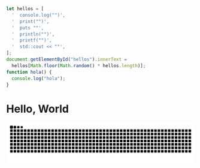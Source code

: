 <script type="text/javascript" src="hellos.js" defer></script>

```js
let hellos = [
  '  console.log("")',
  '  print("")',
  '  puts ""',
  '  println("")',
  '  printf("")',
  '  std::cout << ""',
];
document.getElementById("hellos").innerText =
  hellos[Math.floor(Math.random() * hellos.length)];
function hola() {
  console.log("hola");
}
```

<text id="hellos"></text>

# Hello, World

<p align=center><img align="center" src="https://raw.githubusercontent.com/RIMOPA/RIMOPA/output/github-contribution-grid-snake.svg" /></p>
